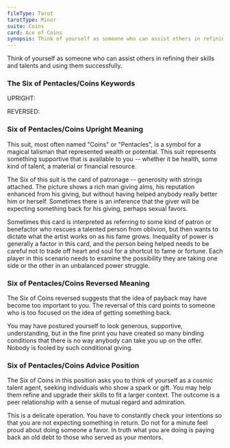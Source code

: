 ```yaml
---
fileType: Tarot
tarotType: Minor
suite: Coins
card: Ace of Coins
synopsis: Think of yourself as someone who can assist others in refining their skills and talents and using them successfully.
---
```

Think of yourself as someone who can assist others in refining their skills and talents and using them successfully.

### The Six of Pentacles/Coins Keywords

UPRIGHT: 

REVERSED: 

### Six of Pentacles/Coins Upright Meaning

This suit, most often named "Coins" or "Pentacles", is a symbol for a magical talisman that represented wealth or potential. This suit represents something supportive that is available to you -- whether it be health, some kind of talent, a material or financial resource.

The Six of this suit is the card of patronage -- generosity with strings attached. The picture shows a rich man giving alms, his reputation enhanced from his giving, but without having helped anybody really better him or herself. Sometimes there is an inference that the giver will be expecting something back for his giving, perhaps sexual favors.

Sometimes this card is interpreted as referring to some kind of patron or benefactor who rescues a talented person from oblivion, but then wants to dictate what the artist works on as his fame grows. Inequality of power is generally a factor in this card, and the person being helped needs to be careful not to trade off heart and soul for a shortcut to fame or fortune. Each player in this scenario needs to examine the possibility they are taking one side or the other in an unbalanced power struggle.

### Six of Pentacles/Coins Reversed Meaning

The Six of Coins reversed suggests that the idea of payback may have become too important to you. The reversal of this card points to someone who is too focused on the idea of getting something back.

You may have postured yourself to look generous, supportive, understanding, but in the fine print you have created so many binding conditions that there is no way anybody can take you up on the offer. Nobody is fooled by such conditional giving.


### Six of Pentacles/Coins Advice Position

The Six of Coins in this position asks you to think of yourself as a cosmic talent agent, seeking individuals who show a spark or gift. You may help them refine and upgrade their skills to fit a larger context. The outcome is a peer relationship with a sense of mutual regard and admiration.

This is a delicate operation. You have to constantly check your intentions so that you are not expecting something in return. Do not for a minute feel proud about doing someone a favor. In truth what you are doing is paying back an old debt to those who served as your mentors.
